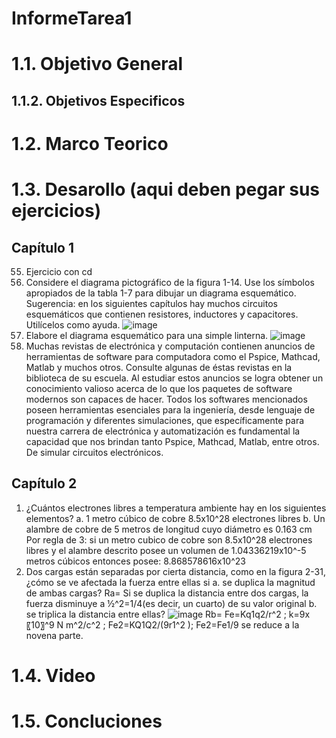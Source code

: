 # InformeTarea1
# 1.1. Objetivo General
## 1.1.2. Objetivos Especificos
# 1.2. Marco Teorico
# 1.3. Desarollo (aqui deben pegar sus ejercicios)
## Capítulo 1
55) Ejercicio con cd
56) Considere el diagrama pictográfico de la figura 1-14. Use los símbolos apropiados de la tabla 1-7 para dibujar un diagrama esquemático. Sugerencia: en los siguientes capítulos hay muchos circuitos esquemáticos que contienen resistores, inductores y capacitores. Utilícelos como ayuda.
![image](https://user-images.githubusercontent.com/85137954/121124727-00d2f780-c7eb-11eb-84b8-6f5abfee32fb.png)
57) Elabore el diagrama esquemático para una simple linterna.
![image](https://user-images.githubusercontent.com/85137954/121124750-0af4f600-c7eb-11eb-9b09-1e4c9dae6daa.png)
58) Muchas revistas de electrónica y computación contienen anuncios de herramientas de software para computadora como el Pspice, Mathcad, Matlab y muchos otros. Consulte algunas de éstas revistas en la biblioteca de su escuela. Al estudiar estos anuncios se logra obtener un conocimiento valioso acerca de lo que los paquetes de software modernos son capaces de hacer.
Todos los softwares mencionados poseen herramientas esenciales para la ingeniería, desde lenguaje de programación y diferentes simulaciones, que específicamente para nuestra carrera de electrónica y automatización es fundamental la capacidad que nos brindan tanto Pspice, Mathcad, Matlab, entre otros. De simular circuitos electrónicos.
## Capítulo 2
1) ¿Cuántos electrones libres a temperatura ambiente hay en los siguientes elementos? 
a. 1 metro cúbico de cobre 
8.5x10^28 electrones libres
b. Un alambre de cobre de 5 metros de longitud cuyo diámetro es 0.163 cm
Por regla de 3: si un metro cubico de cobre son 8.5x10^28 electrones libres y el alambre descrito posee un volumen de 1.04336219x10^-5 metros cúbicos entonces posee: 8.868578616x10^23
2) Dos cargas están separadas por cierta distancia, como en la figura 2-31, ¿cómo se ve afectada la fuerza entre ellas si 
a. se duplica la magnitud de ambas cargas? 
Ra= Si se duplica la distancia entre dos cargas, la fuerza disminuye a ½^2=1/4(es decir, un cuarto) de su valor original
b. se triplica la distancia entre ellas?
![image](https://user-images.githubusercontent.com/85137954/121124819-28c25b00-c7eb-11eb-8295-63174763bc94.png)
Rb= Fe=Kq1q2/r^2   ; k=9x〖10〗^9 N m^2/c^2  ;  Fe2=KQ1Q2/(9r1^2 ); Fe2=Fe1/9 se reduce a la novena parte.



# 1.4. Video
# 1.5. Concluciones
